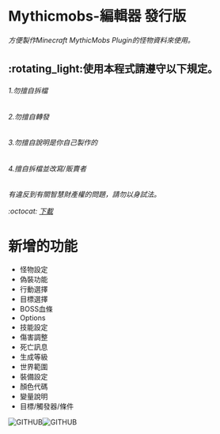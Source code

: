 # Mythicmobs-編輯器 發行版
<h6>方便製作Minecraft MythicMobs Plugin的怪物資料來使用。

<h2>:rotating_light:使用本程式請遵守以下規定。
<h6>1.勿擅自拆檔
<h6>2.勿擅自轉發
<h6>3.勿擅自說明是你自己製作的
<h6>4.擅自拆檔並改寫/販賣者 
<h6>有違反到有關智慧財產權的問題，請勿以身試法。

  :octocat: [下載](https://drive.google.com/open?id=1qH2w7FvuEBT9oEMa8c12wUtJ8GkyYoyY)

# 新增的功能
* 怪物設定
* 偽裝功能
* 行動選擇
* 目標選擇
* BOSS血條
* Options
* 技能設定
* 傷害調整
* 死亡訊息
* 生成等級
* 世界範圍
* 裝備設定
* 顏色代碼
* 變量說明
* 目標/觸發器/條件

![GITHUB](https://i.imgur.com/fF6QEPx.png)![GITHUB](https://i.imgur.com/TBy3yc5.png)
